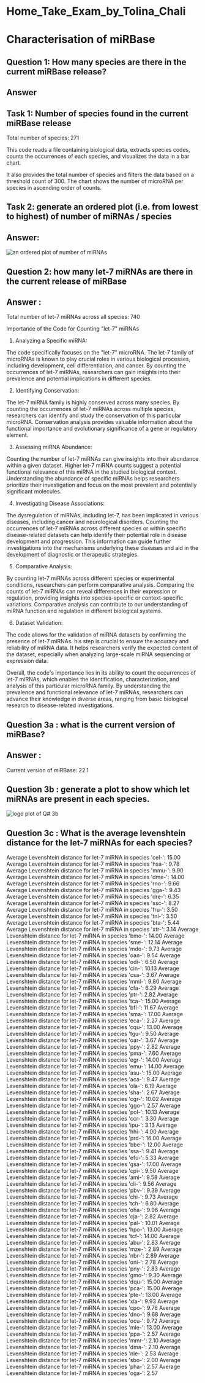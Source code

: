 # Home_Take_Exam_by_Tolina_Chali
# Characterisation of miRBase
## Question 1: How many species are there in the current miRBase release?
## Answer
## Task 1: Number of species found in the current miRBase release
Total number of species: 271

This code reads a file containing biological data, extracts species codes, counts the occurrences of each species,
and visualizes the data in a bar chart. 

It also provides the total number of species and filters the data based on a threshold count of 300. 
The chart shows the number of microRNA per species in ascending order of counts.
## Task 2: generate an ordered plot (i.e. from lowest to highest) of number of miRNAs / species
## Answer: 
![an ordered plot  of number of miRNAs](https://github.com/tolinachali/Home_Take_Exam_by_Tolina_Chali/assets/130226558/cb614fc3-3ed7-4737-b6e0-ab0630d5471f)

## Question 2: how many let-7 miRNAs are there in the current release of miRBase
## Answer : 
Total number of let-7 miRNAs across all species: 740

Importance of the Code for Counting "let-7" miRNAs
1. Analyzing a Specific miRNA:

The code specifically focuses on the "let-7" microRNA. 
The let-7 family of microRNAs is known to play crucial roles in various biological processes, including development, 
cell differentiation, and cancer. 
By counting the occurrences of let-7 miRNAs, researchers can gain insights into their prevalence and potential
implications in different species.

2. Identifying Conservation:

The let-7 miRNA family is highly conserved across many species. 
By counting the occurrences of let-7 miRNAs across multiple species, researchers 
can identify and study the conservation of this particular microRNA. 
Conservation analysis provides valuable information about the functional importance
and evolutionary significance of a gene or regulatory element.

3. Assessing miRNA Abundance:

Counting the number of let-7 miRNAs can give insights into their abundance within a given dataset. 
Higher let-7 miRNA counts suggest a potential functional relevance of this miRNA in the studied biological context.
Understanding the abundance of specific miRNAs helps researchers prioritize their investigation and focus on 
the most prevalent and potentially significant molecules.

4. Investigating Disease Associations:

The dysregulation of miRNAs, including let-7, has been implicated in various diseases, including cancer 
and neurological disorders. 
Counting the occurrences of let-7 miRNAs across different species or within specific disease-related
datasets can help identify their potential role in disease development and progression.
This information can guide further investigations into the mechanisms underlying these diseases and 
aid in the development of diagnostic or therapeutic strategies.

5. Comparative Analysis:

By counting let-7 miRNAs across different species or experimental conditions, researchers can perform comparative analysis.
Comparing the counts of let-7 miRNAs can reveal differences in their expression or regulation, providing 
insights into species-specific or context-specific variations. 
Comparative analysis can contribute to our understanding of miRNA function and regulation in different biological systems.

6. Dataset Validation:

The code allows for the validation of miRNA datasets by confirming the presence of let-7 miRNAs. 
his step is crucial to ensure the accuracy and reliability of miRNA data. It helps researchers verify the expected
content of the dataset, especially when analyzing large-scale miRNA sequencing or expression data.

Overall, the code's importance lies in its ability to count the occurrences of let-7 miRNAs, which enables 
the identification, characterization, and analysis of this particular microRNA family. 
By understanding the prevalence and functional relevance of let-7 miRNAs, researchers 
can advance their knowledge in diverse areas, ranging from basic biological research to disease-related investigations.

## Question 3a : what is the current version of miRBase?
## Answer : 
Current version of miRBase: 22.1
## Question 3b :  generate a plot to show which let miRNAs are present in each species.
![logo plot of Q# 3b](https://github.com/tolinachali/Home_Take_Exam_by_Tolina_Chali/assets/130226558/2770b498-22b1-44e4-872c-9733e764843a)

## Question 3c : What is the average levenshtein distance for the let-7 miRNAs for each species?

Average Levenshtein distance for let-7 miRNA in species 'cel-': 15.00
Average Levenshtein distance for let-7 miRNA in species 'hsa-': 9.78
Average Levenshtein distance for let-7 miRNA in species 'mmu-': 9.90
Average Levenshtein distance for let-7 miRNA in species 'dme-': 14.00
Average Levenshtein distance for let-7 miRNA in species 'rno-': 9.66
Average Levenshtein distance for let-7 miRNA in species 'gga-': 9.43
Average Levenshtein distance for let-7 miRNA in species 'dre-': 6.35
Average Levenshtein distance for let-7 miRNA in species 'ssc-': 8.27
Average Levenshtein distance for let-7 miRNA in species 'fru-': 3.50
Average Levenshtein distance for let-7 miRNA in species 'tni-': 3.50
Average Levenshtein distance for let-7 miRNA in species 'bta-': 5.44
Average Levenshtein distance for let-7 miRNA in species 'xtr-': 3.14
Average Levenshtein distance for let-7 miRNA in species 'bmo-': 14.00
Average Levenshtein distance for let-7 miRNA in species 'sme-': 12.14
Average Levenshtein distance for let-7 miRNA in species 'mdo-': 9.73
Average Levenshtein distance for let-7 miRNA in species 'oan-': 9.54
Average Levenshtein distance for let-7 miRNA in species 'odi-': 6.50
Average Levenshtein distance for let-7 miRNA in species 'cin-': 10.13
Average Levenshtein distance for let-7 miRNA in species 'csa-': 3.67
Average Levenshtein distance for let-7 miRNA in species 'mml-': 9.80
Average Levenshtein distance for let-7 miRNA in species 'cfa-': 6.29
Average Levenshtein distance for let-7 miRNA in species 'ptr-': 2.82
Average Levenshtein distance for let-7 miRNA in species 'tca-': 15.00
Average Levenshtein distance for let-7 miRNA in species 'bfl-': 11.67
Average Levenshtein distance for let-7 miRNA in species 'sma-': 17.00
Average Levenshtein distance for let-7 miRNA in species 'eca-': 2.27
Average Levenshtein distance for let-7 miRNA in species 'cqu-': 13.00
Average Levenshtein distance for let-7 miRNA in species 'tgu-': 9.50
Average Levenshtein distance for let-7 miRNA in species 'oar-': 3.67
Average Levenshtein distance for let-7 miRNA in species 'ppy-': 2.82
Average Levenshtein distance for let-7 miRNA in species 'pma-': 7.60
Average Levenshtein distance for let-7 miRNA in species 'egr-': 14.00
Average Levenshtein distance for let-7 miRNA in species 'emu-': 14.00
Average Levenshtein distance for let-7 miRNA in species 'asu-': 15.00
Average Levenshtein distance for let-7 miRNA in species 'aca-': 9.47
Average Levenshtein distance for let-7 miRNA in species 'ola-': 6.19
Average Levenshtein distance for let-7 miRNA in species 'sha-': 2.67
Average Levenshtein distance for let-7 miRNA in species 'cgr-': 10.02
Average Levenshtein distance for let-7 miRNA in species 'ggo-': 2.57
Average Levenshtein distance for let-7 miRNA in species 'pol-': 10.13
Average Levenshtein distance for let-7 miRNA in species 'ccr-': 3.30
Average Levenshtein distance for let-7 miRNA in species 'ipu-': 3.13
Average Levenshtein distance for let-7 miRNA in species 'hhi-': 4.00
Average Levenshtein distance for let-7 miRNA in species 'prd-': 16.00
Average Levenshtein distance for let-7 miRNA in species 'bbe-': 12.00
Average Levenshtein distance for let-7 miRNA in species 'ssa-': 9.41
Average Levenshtein distance for let-7 miRNA in species 'efu-': 5.33
Average Levenshtein distance for let-7 miRNA in species 'gsa-': 17.00
Average Levenshtein distance for let-7 miRNA in species 'cpi-': 9.50
Average Levenshtein distance for let-7 miRNA in species 'ami-': 9.58
Average Levenshtein distance for let-7 miRNA in species 'cli-': 9.56
Average Levenshtein distance for let-7 miRNA in species 'pbv-': 9.39
Average Levenshtein distance for let-7 miRNA in species 'chi-': 9.73
Average Levenshtein distance for let-7 miRNA in species 'tch-': 6.80
Average Levenshtein distance for let-7 miRNA in species 'oha-': 9.96
Average Levenshtein distance for let-7 miRNA in species 'cja-': 2.82
Average Levenshtein distance for let-7 miRNA in species 'pal-': 10.01
Average Levenshtein distance for let-7 miRNA in species 'hpo-': 13.00
Average Levenshtein distance for let-7 miRNA in species 'tcf-': 14.00
Average Levenshtein distance for let-7 miRNA in species 'abu-': 2.83
Average Levenshtein distance for let-7 miRNA in species 'mze-': 2.89
Average Levenshtein distance for let-7 miRNA in species 'nbr-': 2.89
Average Levenshtein distance for let-7 miRNA in species 'oni-': 2.78
Average Levenshtein distance for let-7 miRNA in species 'pny-': 2.83
Average Levenshtein distance for let-7 miRNA in species 'gmo-': 9.30
Average Levenshtein distance for let-7 miRNA in species 'dqu-': 15.00
Average Levenshtein distance for let-7 miRNA in species 'pca-': 15.00
Average Levenshtein distance for let-7 miRNA in species 'pte-': 13.00
Average Levenshtein distance for let-7 miRNA in species 'xla-': 9.93
Average Levenshtein distance for let-7 miRNA in species 'cpo-': 9.78
Average Levenshtein distance for let-7 miRNA in species 'dno-': 9.68
Average Levenshtein distance for let-7 miRNA in species 'ocu-': 9.72
Average Levenshtein distance for let-7 miRNA in species 'mle-': 13.00
Average Levenshtein distance for let-7 miRNA in species 'ppa-': 2.57
Average Levenshtein distance for let-7 miRNA in species 'mmr-': 2.10
Average Levenshtein distance for let-7 miRNA in species 'dma-': 2.10
Average Levenshtein distance for let-7 miRNA in species 'nle-': 2.53
Average Levenshtein distance for let-7 miRNA in species 'sbo-': 2.00
Average Levenshtein distance for let-7 miRNA in species 'pha-': 2.57
Average Levenshtein distance for let-7 miRNA in species 'oga-': 2.57













